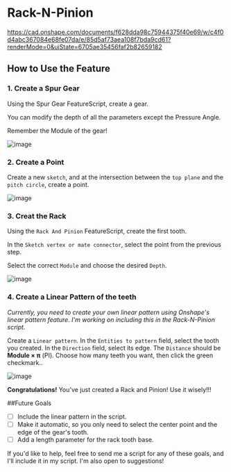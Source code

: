 # Rack-N-Pinion

https://cad.onshape.com/documents/f628dda98c75944375f40e69/w/c4f0d4abc367084e68fe07da/e/85d5af73aea108f7bda9cd61?renderMode=0&uiState=6705ae35456faf2b82659182

## How to Use the Feature
### 1. Create a Spur Gear
Using the Spur Gear FeatureScript, create a gear.

You can modify the depth of all the parameters except the Pressure Angle.

Remember the Module of the gear!

![image](https://github.com/user-attachments/assets/9daa6886-68f7-498b-9ce1-9359d6ff3916)


### 2. Create a Point

Create a new `sketch`, and at the intersection between the `top plane` and the `pitch circle`, create a point.

![image](https://github.com/user-attachments/assets/582791ec-a439-4f74-89e3-77f8ba65e114)


### 3. Creat the Rack
Using the `Rack And Pinion` FeatureScript, create the first tooth.

In the `Sketch vertex or mate connector`, select the point from the previous step.

Select the correct `Module` and choose the desired `Depth`.

![image](https://github.com/user-attachments/assets/44cfab29-a2b3-4135-8e72-944183a30b12)


### 4. Create a Linear Pattern of the teeth
*Currently, you need to create your own linear pattern using Onshape's linear pattern feature. I'm working on including this in the Rack-N-Pinion script.*

Create a `Linear pattern`. In the `Entities to pattern` field, select the tooth you created. In the `Direction` field, select its edge.
The `Distance` should be **Module × π** (PI).
Choose how many teeth you want, then click the green checkmark..

![image](https://github.com/user-attachments/assets/9f7b88a1-8ac0-4682-ab85-91f85319e90f)


**Congratulations!** You've just created a Rack and Pinion! Use it wisely!!!


##Future Goals

- [ ] Include the linear pattern in the script.
- [ ] Make it automatic, so you only need to select the center point and the edge of the gear's tooth.
- [ ] Add a length parameter for the rack tooth base.

If you'd like to help, feel free to send me a script for any of these goals, and I'll include it in my script. I'm also open to suggestions!
